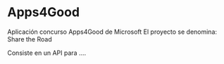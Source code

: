 # Apps4Good
Aplicación concurso Apps4Good de Microsoft
El proyecto se denomina: Share the Road

Consiste en un API para ....
